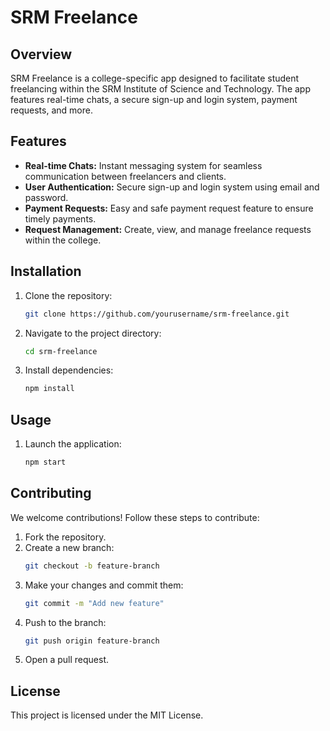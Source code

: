 # SRM Freelance

## Overview
SRM Freelance is a college-specific app designed to facilitate student freelancing within the SRM Institute of Science and Technology. The app features real-time chats, a secure sign-up and login system, payment requests, and more.

## Features
- **Real-time Chats:** Instant messaging system for seamless communication between freelancers and clients.
- **User Authentication:** Secure sign-up and login system using email and password.
- **Payment Requests:** Easy and safe payment request feature to ensure timely payments.
- **Request Management:** Create, view, and manage freelance requests within the college.

## Installation
1. Clone the repository:
    ```sh
    git clone https://github.com/yourusername/srm-freelance.git
    ```
2. Navigate to the project directory:
    ```sh
    cd srm-freelance
    ```
3. Install dependencies:
    ```sh
    npm install
    ```

## Usage
1. Launch the application:
    ```sh
    npm start
    ```

## Contributing
We welcome contributions! Follow these steps to contribute:
1. Fork the repository.
2. Create a new branch:
    ```sh
    git checkout -b feature-branch
    ```
3. Make your changes and commit them:
    ```sh
    git commit -m "Add new feature"
    ```
4. Push to the branch:
    ```sh
    git push origin feature-branch
    ```
5. Open a pull request.

## License
This project is licensed under the MIT License.
